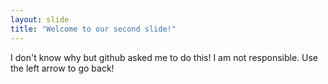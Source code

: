 ```yaml
---
layout: slide
title: "Welcome to our second slide!"
---
```

I don't know why but github asked me to do this! I am not responsible.
Use the left arrow to go back!
